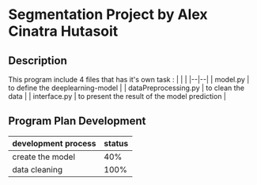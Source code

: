 # Segmentation Project by Alex Cinatra Hutasoit

## Description
This program include 4 files that has it's own task : 
|  |  |
|--|--|
| model.py | to define the deeplearning-model |
| dataPreprocessing.py | to clean the data |
| interface.py | to present the result of the model prediction |

## Program Plan Development
| development process | status |
|--|--|
| create the model | 40% |
| data cleaning | 100% |